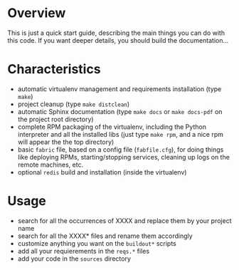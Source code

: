 Overview
========

This is just a quick start guide, describing the main things you can do with this code.
If you want deeper details, you should build the documentation...


Characteristics
===============

- automatic virtualenv management and requirements installation (type `make`)
- project cleanup (type `make distclean`)
- automatic Sphinx documentation (type `make docs` or `make docs-pdf` on the
  project root directory)
- complete RPM packaging of the virtualenv, including the Python interpreter and
  all the installed libs (just type `make rpm`, and a nice rpm will appear the
  the top directory)
- basic `fabric` file, based on a config file (`fabfile.cfg`), for doing things
  like deploying RPMs, starting/stopping services, cleaning up logs on the
  remote machines, etc.
- optional `redis` build and installation (inside the virtualenv)

Usage
=====

- search for all the occurrences of XXXX and replace them by your project name
- search for all the XXXX* files and rename them accordingly
- customize anything you want on the `buildout*` scripts
- add all your requierements in the `reqs.*` files
- add your code in the `sources` directory




